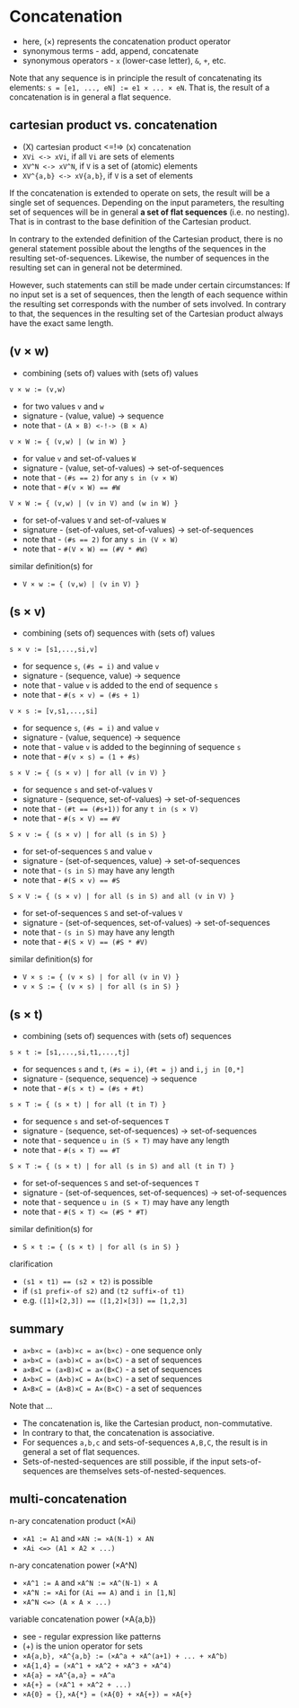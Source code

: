
<!-- ======================================================================= -->
# Concatenation

* here, (×) represents the concatenation product operator
* synonymous terms - add, append, concatenate
* synonymous operators - `x` (lower-case letter), `&`, `+`, etc.

Note that any sequence is in principle the result of concatenating its elements:
`s = [e1, ..., eN] := e1 × ... × eN`. That is, the result of a concatenation is
in general a flat sequence.

<!-- ======================================================================= -->
## cartesian product vs. concatenation

* (X) cartesian product <=!=> (x) concatenation
* `XVi <-> xVi`, if all `Vi` are sets of elements
* `XV^N <-> xV^N`, if `V` is a set of (atomic) elements
* `XV^{a,b} <-> xV{a,b}`, if `V` is a set of elements

If the concatenation is extended to operate on sets, the result will be a
single set of sequences. Depending on the input parameters, the resulting set
of sequences will be in general **a set of flat sequences** (i.e. no nesting).
That is in contrast to the base definition of the Cartesian product.

In contrary to the extended definition of the Cartesian product, there is no
general statement possible about the lengths of the sequences in the resulting
set-of-sequences. Likewise, the number of sequences in the resulting set can
in general not be determined.

However, such statements can still be made under certain circumstances: If no
input set is a set of sequences, then the length of each sequence within the
resulting set corresponds with the number of sets involved. In contrary to
that, the sequences in the resulting set of the Cartesian product always have
the exact same length.

<!-- ======================================================================= -->
## (v × w)

* combining (sets of) values with (sets of) values

`v × w := (v,w)`

* for two values `v` and `w`
* signature - (value, value) -> sequence
* note that - `(A × B) <-!-> (B × A)`

`v × W := { (v,w) | (w in W) }`

* for value `v` and set-of-values `W`
* signature - (value, set-of-values) -> set-of-sequences
* note that - `(#s == 2)` for any `s in (v × W)`
* note that - `#(v × W) == #W`

`V × W := { (v,w) | (v in V) and (w in W) }`

* for set-of-values `V` and set-of-values `W`
* signature - (set-of-values, set-of-values) -> set-of-sequences
* note that - `(#s == 2)` for any `s in (V × W)`
* note that - `#(V × W) == (#V * #W)`

similar definition(s) for

* `V × w := { (v,w) | (v in V) }`

<!-- ======================================================================= -->
## (s × v)

* combining (sets of) sequences with (sets of) values

`s × v := [s1,...,si,v]`

* for sequence `s`, `(#s = i)` and value `v`
* signature - (sequence, value) -> sequence
* note that - value `v` is added to the end of sequence `s`
* note that - `#(s × v) = (#s + 1)`

`v × s := [v,s1,...,si]`

* for sequence `s`, `(#s = i)` and value `v`
* signature - (value, sequence) -> sequence
* note that - value `v` is added to the beginning of sequence `s`
* note that - `#(v × s) = (1 + #s)`

`s × V := { (s × v) | for all (v in V) }`

* for sequence `s` and set-of-values `V`
* signature - (sequence, set-of-values) -> set-of-sequences
* note that - `(#t == (#s+1))` for any `t in (s × V)`
* note that - `#(s × V) == #V`

`S × v := { (s × v) | for all (s in S) }`

* for set-of-sequences `S` and value `v`
* signature - (set-of-sequences, value) -> set-of-sequences
* note that - `(s in S)` may have any length
* note that - `#(S × v) == #S`

`S × V := { (s × v) | for all (s in S) and all (v in V) }`

* for set-of-sequences `S` and set-of-values `V`
* signature - (set-of-sequences, set-of-values) -> set-of-sequences
* note that - `(s in S)` may have any length
* note that - `#(S × V) == (#S * #V)`

similar definition(s) for

* `V × s := { (v × s) | for all (v in V) }`
* `v × S := { (v × s) | for all (s in S) }`

<!-- ======================================================================= -->
## (s × t)

* combining (sets of) sequences with (sets of) sequences

`s × t := [s1,...,si,t1,...,tj]`

* for sequences `s` and `t`, `(#s = i)`, `(#t = j)` and `i,j in [0,*]`
* signature - (sequence, sequence) -> sequence
* note that - `#(s × t) = (#s + #t)`

`s × T := { (s × t) | for all (t in T) }`

* for sequence `s` and set-of-sequences `T`
* signature - (sequence, set-of-sequences) -> set-of-sequences
* note that - sequence `u in (S × T)` may have any length
* note that - `#(s × T) == #T`

`S × T := { (s × t) | for all (s in S) and all (t in T) }`

* for set-of-sequences `S` and set-of-sequences `T`
* signature - (set-of-sequences, set-of-sequences) -> set-of-sequences
* note that - sequence `u in (S × T)` may have any length
* note that - `#(S × T) <= (#S * #T)`

similar definition(s) for

* `S × t := { (s × t) | for all (s in S) }`

clarification

* `(s1 × t1) == (s2 × t2)` is possible
* if `(s1 prefi×-of s2)` and `(t2 suffi×-of t1)`
* e.g. `([1]×[2,3]) == ([1,2]×[3]) == [1,2,3]`

<!-- ======================================================================= -->
## summary

* `a×b×c = (a×b)×c = a×(b×c)` - one sequence only
* `a×b×C = (a×b)×C = a×(b×C)` - a set of sequences
* `a×B×C = (a×B)×C = a×(B×C)` - a set of sequences
* `A×b×C = (A×b)×C = A×(b×C)` - a set of sequences
* `A×B×C = (A×B)×C = A×(B×C)` - a set of sequences

Note that ...

* The concatenation is, like the Cartesian product, non-commutative.
* In contrary to that, the concatenation is associative.
* For sequences `a,b,c` and sets-of-sequences `A,B,C`,
  the result is in general a set of flat sequences.
* Sets-of-nested-sequences are still possible, if the input
  sets-of-sequences are themselves sets-of-nested-sequences.

<!-- ======================================================================= -->
## multi-concatenation

n-ary concatenation product (×Ai)

* `×A1 := A1` and `×AN := ×A(N-1) × AN`
* `×Ai <=> (A1 × A2 × ...)`

n-ary concatenation power (×A^N)

* `×A^1 := A` and `×A^N := ×A^(N-1) × A`
* `×A^N := ×Ai` for `(Ai == A)` and `i in [1,N]`
* `×A^N <=> (A × A × ...)`

variable concatenation power (×A{a,b})

* see - regular expression like patterns
* (+) is the union operator for sets
* `×A{a,b}, ×A^{a,b} := (×A^a + ×A^(a+1) + ... + ×A^b)`
* `×A{1,4} = (×A^1 + ×A^2 + ×A^3 + ×A^4)`
* `×A{a} = ×A^{a,a} = ×A^a`
* `×A{+} = (×A^1 + ×A^2 + ...)`
* `×A{0} = {}`, `×A{*} = (×A{0} + ×A{+}) = ×A{+}`
